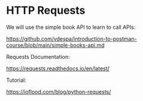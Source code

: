# HTTP Requests

We will use the simple book API to learn to call APIs:

https://github.com/vdespa/introduction-to-postman-course/blob/main/simple-books-api.md

Requests Documentation:

https://requests.readthedocs.io/en/latest/

Tutorial:

https://ioflood.com/blog/python-requests/
